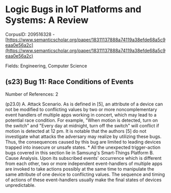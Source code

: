 # Logic Bugs in IoT Platforms and Systems: A Review

CorpusID: 209516328 - [https://www.semanticscholar.org/paper/18311137888a74119a38efde68a5c9eaa0e56a2c](https://www.semanticscholar.org/paper/18311137888a74119a38efde68a5c9eaa0e56a2c)

Fields: Engineering, Computer Science

## (s23) Bug 11: Race Conditions of Events
Number of References: 2

(p23.0) A. Attack Scenario. As is defined in [5], an attribute of a device can not be modified to conflicting values by two or more noncomplementary event handlers of multiple apps working in concert, which may lead to a potential race condition. For example, "When motion is detected, turn on the switch" and "Every day at midnight, turn off the switch" will conflict if motion is detected at 12 pm. It is notable that the authors [5] do not investigate what attacks the adversary may realize by utilizing these bugs. Thus, the consequences caused by this bug are limited to leading devices trapped into insecure or unsafe states. * All the unexpected trigger-action bugs covered in this section lie in Samsung's Smart-Things Platform B. Cause Analysis. Upon its subscribed events' occurrence which is different from each other, two or more independent event-handlers of multiple apps are invoked to take actions possibly at the same time to manipulate the same attribute of one device to conflicting values. The sequence and timing of actions of these event-handlers usually make the final states of devices unpredictable.
